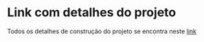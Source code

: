 # Link com detalhes do projeto

Todos os detalhes de construção do projeto se encontra neste [link](https://nervous-drawbridge-3d4.notion.site/Script-de-Faturamento-e37311c49a41486aa69eb554a4d611ee?pvs=4)